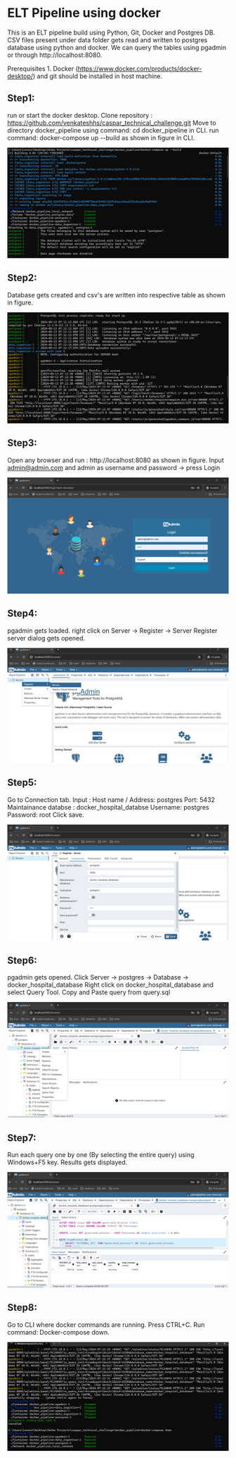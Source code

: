 # ELT Pipeline using docker
This is an ELT pipeline build using Python, Git, Docker and Postgres DB. CSV files present under 
data folder gets read and written to postgres database using python and docker. We can query the tables using pgadmin 
or through http://localhost:8080. 
    
    
Prerequisites
    1. Docker (https://www.docker.com/products/docker-desktop/) and git should be installed in host machine.

## Step1: 
run or start the docker desktop.
Clone repository : https://github.com/venkateshhs/caspar_technical_challenge.git
Move to directory docker_pipeline using command: cd docker_pipeline in CLI.
run command: docker-compose up --build as shown in figure in CLI.

![Step1](images/step1.png)

## Step2:
Database gets created and csv's are written into respective table as shown in figure.

![Step2](images/step2.png)

## Step3:
Open any browser and run : http://localhost:8080 as shown in figure.
Input admin@admin.com and admin as username and password -> press Login

![Step3](images/step3.png)

## Step4:
pgadmin gets loaded.
right click on Server -> Register -> Server
Register server dialog gets opened.

![Step4](images/step4.png)

## Step5:
Go to Connection tab.
Input :
    Host name / Address: postgres
    Port: 5432
    Maintainance databse : docker_hospital_databse
    Username: postgres
    Password: root
Click save.

![Step5](images/step5.png)

## Step6: 
pgadmin gets opened.
Click Server -> postgres -> Database -> docker_hospital_database
Right click on docker_hospital_database and select Query Tool.
Copy and Paste query from query.sql

![Step6](images/step6.png)

## Step7:
Run each query one by one (By selecting the entire query) using Windows+F5 key.
Results gets displayed.

![Step7](images/step7.png)

## Step8:
Go to CLI where docker commands are running. Press CTRL+C.
Run command: Docker-compose down.

![Step8](images/step8.png)


    
    
